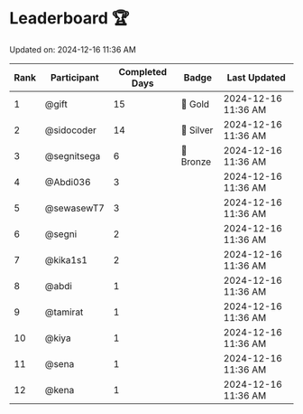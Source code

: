 # Leaderboard 🏆

Updated on: 2024-12-16 11:36 AM

| Rank | Participant       | Completed Days | Badge      | Last Updated         |
|------|-------------------|----------------|------------|----------------------|
| 1    | @gift             | 15             | 🏅 Gold     | 2024-12-16 11:36 AM |
| 2    | @sidocoder        | 14             | 🥈 Silver   | 2024-12-16 11:36 AM |
| 3    | @segnitsega       | 6              | 🥉 Bronze   | 2024-12-16 11:36 AM |
| 4    | @Abdi036          | 3              |            | 2024-12-16 11:36 AM |
| 5    | @sewasewT7        | 3              |            | 2024-12-16 11:36 AM |
| 6    | @segni            | 2              |            | 2024-12-16 11:36 AM |
| 7    | @kika1s1          | 2              |            | 2024-12-16 11:36 AM |
| 8    | @abdi             | 1              |            | 2024-12-16 11:36 AM |
| 9    | @tamirat          | 1              |            | 2024-12-16 11:36 AM |
| 10   | @kiya             | 1              |            | 2024-12-16 11:36 AM |
| 11   | @sena             | 1              |            | 2024-12-16 11:36 AM |
| 12   | @kena             | 1              |            | 2024-12-16 11:36 AM |
